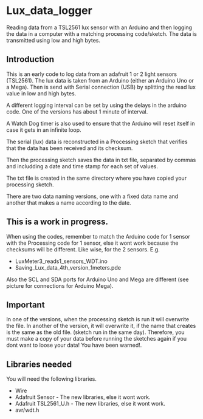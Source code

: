 Lux_data_logger
===============

Reading data from a TSL2561 lux sensor with an Arduino and then logging the data in a computer with a matching processing code/sketch. The data is transmitted using low and high bytes. 


## Introduction

This is an early code to log data from an adafruit 1 or 2 light sensors (TSL2561).
The lux data is taken from an Arduino (either an Arduino Uno or a Mega).
Then is send with Serial connection (USB) by splitting the read lux value in low and high bytes.

A different logging interval can be set by using the delays in the arduino code. One of the versions has about 1 minute of interval.

A Watch Dog timer is also used to ensure that the Arduino will reset itself in case it gets in an infinite loop.

The serial (lux) data is reconstructed in a Processing sketch that verifies that the data has been received and its checksum.

Then the processing sketch saves the data in txt file, separated by commas and includding a date and time stamp for each set of values.

The txt file is created in the same directory where you have copied your processing sketch.


There are two data naming versions, one with a fixed data name and another that makes a name according to the date. 

## **This is a work in progress.**

When using the codes, remember to match the Arduino code for 1 sensor with the Processing code for 1 sensor, else it wont work because the checksums will be different. Like wise, for the 2 sensors. 
E.g. 
  * LuxMeter3_reads1_sensors_WDT.ino
  * Saving_Lux_data_4th_version_1meters.pde


Also the SCL and SDA ports for Arduino Uno and Mega are different (see picture for connections for Arduino Mega).

## Important

In one of the versions, when the processing sketch is run it will overwrite the file.
In another of the version, it will overwrite it, if the name that creates is the same as the old file. (sketch run in the same day).
Therefore,  you must make a copy of your data before running the sketches again if you dont want to loose your data! You have been warned!.

## Libraries needed

You will need the following libraries.

* Wire
* Adafruit Sensor  - The new libraries, else it wont work.
* Adafruit TSL2561_U.h -  The new libraries, else it wont work.
* avr/wdt.h




